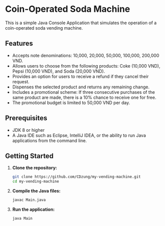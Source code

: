 # Coin-Operated Soda Machine

This is a simple Java Console Application that simulates the operation of a coin-operated soda vending machine.


## Features

- Accepts note denominations: 10,000, 20,000, 50,000, 100,000, 200,000 VND.
- Allows users to choose from the following products: Coke (10,000 VND), Pepsi (10,000 VND), and Soda (20,000 VND).
- Provides an option for users to receive a refund if they cancel their request.
- Dispenses the selected product and returns any remaining change.
- Includes a promotional scheme: If three consecutive purchases of the same product are made, there is a 10% chance to receive one for free. 
- The promotional budget is limited to 50,000 VND per day.

## Prerequisites

- JDK 8 or higher
- A Java IDE such as Eclipse, IntelliJ IDEA, or the ability to run Java applications from the command line.


## Getting Started

1. **Clone the repository:**

    ```bash
    git clone https://github.com/CDzung/my-vending-machine.git
    cd my-vending-machine
    ```

2. **Compile the Java files:**

    ```bash
    javac Main.java
    ```

3. **Run the application:**

    ```bash
    java Main
    ```

